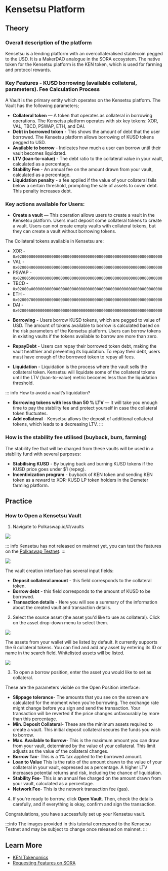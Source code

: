 # Kensetsu Platform

## Theory
### Overall description of the platform 
Kensetsu is a lending platform with an overcollateralised stablecoin pegged to the USD. It is a MakerDAO analogue in the SORA ecosystem.
The native token for the Kensetsu platform is the KEN token, which is used for farming and protocol rewards.

### Key Features - KUSD borrowing (available collateral, parameters). Fee Calculation Process
A Vault is the primary entity which operates on the Kensetsu platform. The Vault has the following parameters;
- **Collateral token** — A token that operates as collateral in borrowing operations. The Kensetsu platform operates with six key tokens: XOR, VAL, TBCD, PSWAP, ETH, and DAI.
- **Debt in borrowed token** - This shows the amount of debt that the user borrowed. The Kensetsu platform allows borrowing of KUSD tokens pegged to USD.
- **Available to borrow** - Indicates how much a user can borrow until their vault becomes liquidated.
- **LTV (loan-to-value)** - The debt ratio to the collateral value in your vault, calculated as a percentage.
- **Stability Fee** - An annual fee on the amount drawn from your vault, calculated as a percentage.
- **Liquidation penalty** - a fee applied if the value of your collateral falls below a certain threshold, prompting the sale of assets to cover debt. This penalty increases debt.


### Key actions available for Users:
- **Create a vault** — This operation allows users to create a vault in the Kensetsu platform. Users must deposit some collateral tokens to create a vault. Users can not create empty vaults with collateral tokens, but they can create a vault without borrowing tokens.

 The  Collateral tokens available in Kensetsu are:
* XOR - `0x0200000000000000000000000000000000000000000000000000000000000000`
* VAL - `0x0200040000000000000000000000000000000000000000000000000000000000`
* PSWAP - `0x0200050000000000000000000000000000000000000000000000000000000000`
* TBCD - `0x02000a0000000000000000000000000000000000000000000000000000000000`
* ETH - `0x0200070000000000000000000000000000000000000000000000000000000000`
* DAI - `0x0200060000000000000000000000000000000000000000000000000000000000`

- **Borrowing** - Users borrow KUSD tokens, which are pegged to value of USD. The amount of tokens available to borrow is calculated based on the risk parameters of the Kensetsu platform.
Users can borrow tokens in existing vaults if the tokens available to borrow are more than zero.

- **RepayDebt** - Users can repay their borrowed token debt, making the vault healthier and preventing its liquidation. To repay their debt, users must have enough of the borrowed token to repay all fees.

- **Liquidation** - Liquidation is the process where the vault sells the collateral token. Kensetsu will liquidate some of the collateral tokens until the LTV (loan-to-value) metric becomes less than the liquidation threshold. 

::: info
How to avoid a vault’s liquidation? 
- **Borrowing tokens with less than 50 % LTV** — It will take you enough time to pay the stability fee and protect yourself in case the collateral token fluctuates.
- **Add collateral** - Kensetsu allows the deposit of additional collateral tokens, which leads to a decreasing LTV. 
:::

### How is the stability fee utilised (buyback, burn, farming)
The stability fee that will be charged from these vaults will be used in a stability fund with several purposes:
- **Stabilising KUSD** - By buying back and burning KUSD tokens if the KUSD price goes under $1 (repeg).
- **Incentivization program** - buyback of KEN token and sending KEN token as a reward to XOR-KUSD LP token holders in the Demeter farming platform.

## Practice

### How to Open a Kensetsu Vault

1. Navigate to Polkaswap.io/#/vaults

![](/.gitbook/assets/ken-vaults-intro.png)

::: info
Kensetsu has not released on mainnet yet, you can test the features on the [Polkaswap Testnet](https://test.polkaswap.io/#/vaults/).
:::

![](/.gitbook/assets/ken-vaults-borrow.png)

The vault creation interface has several input fields:
- **Deposit collateral amount** - this field corresponds to the collateral token.
- **Borrow debt** - this field corresponds to the amount of KUSD to be borrowed.
- **Transaction details** - Here you will see a summary of the information about the created vault and transaction details.

2. Select the source asset (the asset you'd like to use as collateral). Click on the asset drop-down menu to select them.

![](/.gitbook/assets/ken-vaults-assets.png)

The assets from your wallet will be listed by default. It currently supports the 6 collateral tokens. You can find and add any asset by entering its ID or name in the search field. Whitelisted assets will be listed.

![](/.gitbook/assets/ken-vaults-open.png)

3. To open a borrow position, enter the asset you would like to set as collateral. 

These are the parameters visible on the Open Position interface:
- **Slippage tolerance**-  The amounts that you see on the screen are calculated for the moment when you're borrowing. The exchange rate might change before you sign and send the transaction. Your transaction will be reverted if the price changes unfavourably by more than this percentage.
- **Min. Deposit Collateral**- These are the minimum assets required to create a vault. This initial deposit collateral secures the funds you wish to borrow.
- **Max. Available to Borrow**- This is the maximum amount you can draw from your vault, determined by the value of your collateral. This limit adjusts as the value of the collateral changes.
- **Borrow Tax**- This is a 1% tax applied to the borrowed amount.
- **Loan to Value** This is the ratio of the amount drawn to the value of your collateral in your vault, expressed as a percentage. A higher LTV increases potential returns and risk, including the chance of liquidation.
- **Stability Fee**- This is an annual fee charged on the amount drawn from your vault, calculated as a percentage.
- **Network Fee**- This is the network transaction fee (gas).

4. If you're ready to borrow, click **Open Vault**. Then, check the details carefully, and if everything is okay, confirm and sign the transaction. 

Congratulations, you have successfully set up your Kensetsu vault.

:::info
The images provided in this tutorial correspond to the Kensetsu Testnet and may be subject to change once released on mainnet.
:::

## Learn More

- [KEN Tokenomics](/ken.md)
- [Requesting Features on SORA](/rfp.md)
